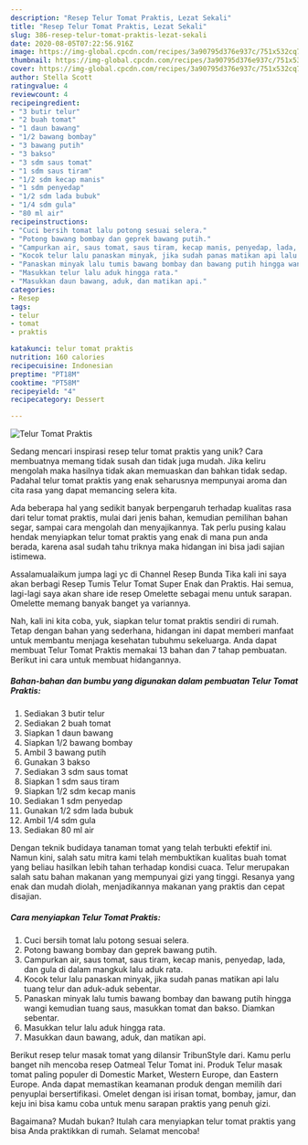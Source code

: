 ```yaml
---
description: "Resep Telur Tomat Praktis, Lezat Sekali"
title: "Resep Telur Tomat Praktis, Lezat Sekali"
slug: 386-resep-telur-tomat-praktis-lezat-sekali
date: 2020-08-05T07:22:56.916Z
image: https://img-global.cpcdn.com/recipes/3a90795d376e937c/751x532cq70/telur-tomat-praktis-foto-resep-utama.jpg
thumbnail: https://img-global.cpcdn.com/recipes/3a90795d376e937c/751x532cq70/telur-tomat-praktis-foto-resep-utama.jpg
cover: https://img-global.cpcdn.com/recipes/3a90795d376e937c/751x532cq70/telur-tomat-praktis-foto-resep-utama.jpg
author: Stella Scott
ratingvalue: 4
reviewcount: 4
recipeingredient:
- "3 butir telur"
- "2 buah tomat"
- "1 daun bawang"
- "1/2 bawang bombay"
- "3 bawang putih"
- "3 bakso"
- "3 sdm saus tomat"
- "1 sdm saus tiram"
- "1/2 sdm kecap manis"
- "1 sdm penyedap"
- "1/2 sdm lada bubuk"
- "1/4 sdm gula"
- "80 ml air"
recipeinstructions:
- "Cuci bersih tomat lalu potong sesuai selera."
- "Potong bawang bombay dan geprek bawang putih."
- "Campurkan air, saus tomat, saus tiram, kecap manis, penyedap, lada, dan gula di dalam mangkuk lalu aduk rata."
- "Kocok telur lalu panaskan minyak, jika sudah panas matikan api lalu tuang telur dan aduk-aduk sebentar."
- "Panaskan minyak lalu tumis bawang bombay dan bawang putih hingga wangi kemudian tuang saus, masukkan tomat dan bakso. Diamkan sebentar."
- "Masukkan telur lalu aduk hingga rata."
- "Masukkan daun bawang, aduk, dan matikan api."
categories:
- Resep
tags:
- telur
- tomat
- praktis

katakunci: telur tomat praktis 
nutrition: 160 calories
recipecuisine: Indonesian
preptime: "PT18M"
cooktime: "PT58M"
recipeyield: "4"
recipecategory: Dessert

---
```



![Telur Tomat Praktis](https://img-global.cpcdn.com/recipes/3a90795d376e937c/751x532cq70/telur-tomat-praktis-foto-resep-utama.jpg)

Sedang mencari inspirasi resep telur tomat praktis yang unik? Cara membuatnya memang tidak susah dan tidak juga mudah. Jika keliru mengolah maka hasilnya tidak akan memuaskan dan bahkan tidak sedap. Padahal telur tomat praktis yang enak seharusnya mempunyai aroma dan cita rasa yang dapat memancing selera kita.

Ada beberapa hal yang sedikit banyak berpengaruh terhadap kualitas rasa dari telur tomat praktis, mulai dari jenis bahan, kemudian pemilihan bahan segar, sampai cara mengolah dan menyajikannya. Tak perlu pusing kalau hendak menyiapkan telur tomat praktis yang enak di mana pun anda berada, karena asal sudah tahu triknya maka hidangan ini bisa jadi sajian istimewa.

Assalamualaikum jumpa lagi yc di Channel Resep Bunda Tika kali ini saya akan berbagi Resep Tumis Telur Tomat Super Enak dan Praktis. Hai semua, lagi-lagi saya akan share ide resep Omelette sebagai menu untuk sarapan. Omelette memang banyak banget ya variannya.


Nah, kali ini kita coba, yuk, siapkan telur tomat praktis sendiri di rumah. Tetap dengan bahan yang sederhana, hidangan ini dapat memberi manfaat untuk membantu menjaga kesehatan tubuhmu sekeluarga. Anda dapat membuat Telur Tomat Praktis memakai 13 bahan dan 7 tahap pembuatan. Berikut ini cara untuk membuat hidangannya.

<!--inarticleads1-->

##### Bahan-bahan dan bumbu yang digunakan dalam pembuatan Telur Tomat Praktis:

1. Sediakan 3 butir telur
1. Sediakan 2 buah tomat
1. Siapkan 1 daun bawang
1. Siapkan 1/2 bawang bombay
1. Ambil 3 bawang putih
1. Gunakan 3 bakso
1. Sediakan 3 sdm saus tomat
1. Siapkan 1 sdm saus tiram
1. Siapkan 1/2 sdm kecap manis
1. Sediakan 1 sdm penyedap
1. Gunakan 1/2 sdm lada bubuk
1. Ambil 1/4 sdm gula
1. Sediakan 80 ml air


Dengan teknik budidaya tanaman tomat yang telah terbukti efektif ini. Namun kini, salah satu mitra kami telah membuktikan kualitas buah tomat yang beliau hasilkan lebih tahan terhadap kondisi cuaca. Telur merupakan salah satu bahan makanan yang mempunyai gizi yang tinggi. Resanya yang enak dan mudah diolah, menjadikannya makanan yang praktis dan cepat disajian. 

<!--inarticleads2-->

##### Cara menyiapkan Telur Tomat Praktis:

1. Cuci bersih tomat lalu potong sesuai selera.
1. Potong bawang bombay dan geprek bawang putih.
1. Campurkan air, saus tomat, saus tiram, kecap manis, penyedap, lada, dan gula di dalam mangkuk lalu aduk rata.
1. Kocok telur lalu panaskan minyak, jika sudah panas matikan api lalu tuang telur dan aduk-aduk sebentar.
1. Panaskan minyak lalu tumis bawang bombay dan bawang putih hingga wangi kemudian tuang saus, masukkan tomat dan bakso. Diamkan sebentar.
1. Masukkan telur lalu aduk hingga rata.
1. Masukkan daun bawang, aduk, dan matikan api.


Berikut resep telur masak tomat yang dilansir TribunStyle dari. Kamu perlu banget nih mencoba resep Oatmeal Telur Tomat ini. Produk Telur masak tomat paling populer di Domestic Market, Western Europe, dan Eastern Europe. Anda dapat memastikan keamanan produk dengan memilih dari penyuplai bersertifikasi. Omelet dengan isi irisan tomat, bombay, jamur, dan keju ini bisa kamu coba untuk menu sarapan praktis yang penuh gizi. 

Bagaimana? Mudah bukan? Itulah cara menyiapkan telur tomat praktis yang bisa Anda praktikkan di rumah. Selamat mencoba!
